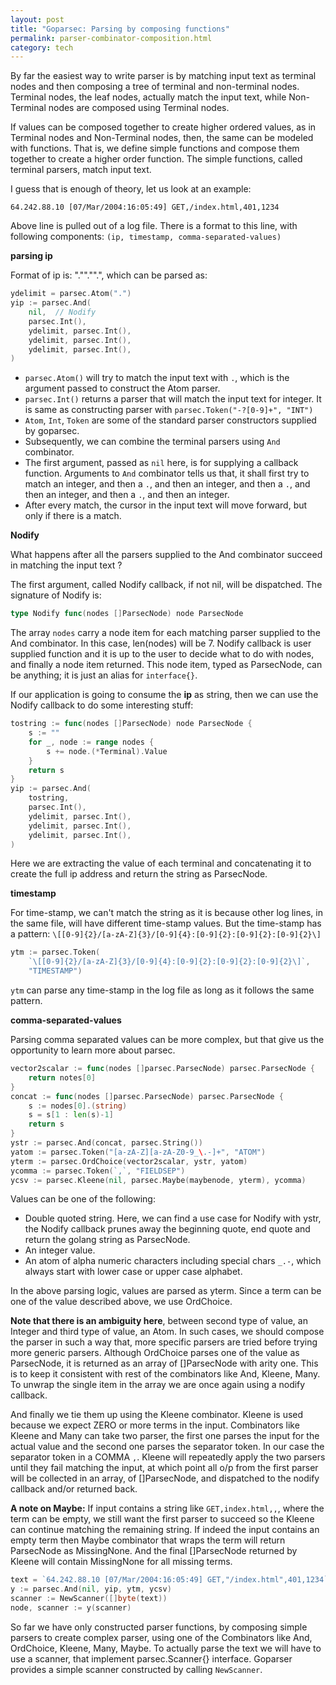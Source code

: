 ```yaml
---
layout: post
title: "Goparsec: Parsing by composing functions"
permalink: parser-combinator-composition.html
category: tech
---
```


By far the easiest way to write parser is by matching input text
as terminal nodes and then composing a tree of terminal and non-terminal
nodes. Terminal nodes, the leaf nodes, actually match the input
text, while Non-Terminal nodes are composed using Terminal nodes.

If values can be composed together to create higher ordered values, as in
Terminal nodes and Non-Terminal nodes, then, the same can be modeled with
functions. That is, we define simple functions and compose them together to
create a higher order function. The simple functions, called terminal
parsers, match input text.

I guess that is enough of theory, let us look at an example:

```log
64.242.88.10 [07/Mar/2004:16:05:49] GET,/index.html,401,1234
```

Above line is pulled out of a log file. There is a format to this line,
with following components: `(ip, timestamp, comma-separated-values)`

**parsing ip**

Format of ip is: <int>"."<int>"."<int>"."<int>, which can be parsed as:

```go
ydelimit = parsec.Atom(".")
yip := parsec.And(
    nil,  // Nodify
    parsec.Int(),
    ydelimit, parsec.Int(),
    ydelimit, parsec.Int(),
    ydelimit, parsec.Int(),
)
```

* `parsec.Atom()` will try to match the input text with `.`, which is
  the argument passed to construct the Atom parser.
* `parsec.Int()` returns a parser that will match the input text for
  integer. It is same as constructing parser with
  `parsec.Token("-?[0-9]+", "INT")`
* `Atom`, `Int`, `Token` are some of the standard parser constructors
  supplied by goparsec.
* Subsequently, we can combine the terminal parsers using `And` combinator.
* The first argument, passed as `nil` here, is for supplying a callback
  function. Arguments to `And` combinator tells us that, it shall first
  try to match an integer, and then a `.`, and then an integer, and then
  a `.`, and then an integer, and then a `.`, and then an integer.
* After every match, the cursor in the input text will move forward, but only
  if there is a match.

**Nodify**

What happens after all the parsers supplied to the And combinator succeed
in matching the input text ?

The first argument, called Nodify callback, if not nil, will be dispatched.
The signature of Nodify is:

```go
type Nodify func(nodes []ParsecNode) node ParsecNode
```

The array `nodes` carry a node item for each matching parser supplied to the
And combinator. In this case, len(nodes) will be 7. Nodify callback is user
supplied function and it is up to the user to decide what to do with nodes, and
finally a node item returned. This node item, typed as ParsecNode, can be
anything; it is just an alias for `interface{}`.

If our application is going to consume the **ip** as string, then we can use
the Nodify callback to do some interesting stuff:

```go
tostring := func(nodes []ParsecNode) node ParsecNode {
    s := ""
    for _, node := range nodes {
        s += node.(*Terminal).Value
    }
    return s
}
yip := parsec.And(
    tostring,
    parsec.Int(),
    ydelimit, parsec.Int(),
    ydelimit, parsec.Int(),
    ydelimit, parsec.Int(),
)
```

Here we are extracting the value of each terminal and concatenating it to
create the full ip address and return the string as ParsecNode.

**timestamp**

For time-stamp, we can't match the string as it is because other log lines,
in the same file, will have different time-stamp values. But the time-stamp
has a pattern: `\[[0-9]{2}/[a-zA-Z]{3}/[0-9]{4}:[0-9]{2}:[0-9]{2}:[0-9]{2}\]`

```go
ytm := parsec.Token(
    `\[[0-9]{2}/[a-zA-Z]{3}/[0-9]{4}:[0-9]{2}:[0-9]{2}:[0-9]{2}\]`,
    "TIMESTAMP")
```

`ytm` can parse any time-stamp in the log file as long as it follows the
same pattern.

**comma-separated-values**

Parsing comma separated values can be more complex, but that give us the
opportunity to learn more about parsec.

```go
vector2scalar := func(nodes []parsec.ParsecNode) parsec.ParsecNode {
    return notes[0]
}
concat := func(nodes []parsec.ParsecNode) parsec.ParsecNode {
    s := nodes[0].(string)
    s = s[1 : len(s)-1]
    return s
}
ystr := parsec.And(concat, parsec.String())
yatom := parsec.Token("[a-zA-Z][a-zA-Z0-9_\.-]+", "ATOM")
yterm := parsec.OrdChoice(vector2scalar, ystr, yatom)
ycomma := parsec.Token(`,`, "FIELDSEP")
ycsv := parsec.Kleene(nil, parsec.Maybe(maybenode, yterm), ycomma)
```

Values can be one of the following:

* Double quoted string. Here, we can find a use case for Nodify with ystr,
  the Nodify callback prunes away the beginning quote, end quote and
  return the golang string as ParsecNode.
* An integer value.
* An atom of alpha numeric characters including special chars `_.-`,
  which always start with lower case or upper case alphabet.

In the above parsing logic, values are parsed as yterm. Since a term
can be one of the value described above, we use OrdChoice.

**Note that there is an ambiguity here**, between second type of value,
an Integer and third type of value, an Atom. In such cases, we should
compose the parser in such a way that, more specific parsers are tried
before trying more generic parsers. Although OrdChoice parses one of
the value as ParsecNode, it is returned as an array of []ParsecNode
with arity one. This is to keep it consistent with rest of the
combinators like And, Kleene, Many. To unwrap the single item in the
array we are once again using a nodify callback.

And finally we tie them up using the Kleene combinator. Kleene is used
because we expect ZERO or more terms in the input. Combinators like
Kleene and Many can take two parser, the first one parses
the input for the actual value and the second one parses the separator
token. In our case the separator token in a COMMA `,`. Kleene will
repeatedly apply the two parsers until they fail matching the input, at
which point all o/p from the first parser will be collected in an
array, of []ParsecNode, and dispatched to the nodify callback and/or
returned back.

**A note on Maybe:** If input contains a string like
`GET,index.html,,`, where the term can be empty, we still want the first
parser to succeed so the Kleene can continue matching the remaining string.
If indeed the input contains an empty term then Maybe combinator that wraps
the term will return ParsecNode as MissingNone. And the final []ParsecNode
returned by Kleene will contain MissingNone for all missing terms.

```go
text = `64.242.88.10 [07/Mar/2004:16:05:49] GET,"/index.html",401,1234`
y := parsec.And(nil, yip, ytm, ycsv)
scanner := NewScanner([]byte(text))
node, scanner := y(scanner)
```

So far we have only constructed parser functions, by composing simple
parsers to create complex parser, using one of the Combinators like
And, OrdChoice, Kleene, Many, Maybe. To actually parse the text we will
have to use a scanner, that implement parsec.Scanner{} interface.
Goparser provides a simple scanner constructed by calling `NewScanner`.
